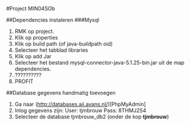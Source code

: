 #Project MIN04SOb

##Dependencies instaleren
###Mysql
1. RMK op project.
2. Klik op properties
3. Klik op build path (of java-buildpath oid)
4. Selecteer het tabblad libraries
5. Klik op add Jar
6. Selecteer het bestand mysql-connector-java-5.1.25-bin.jar uit de map dependencies.
7. ??????????
8. PROFIT


##Database gegevens handmatig toevoegen
1. Ga naar (http://databases.aii.avans.nl/)[PhpMyAdmin]
2. Inlog gegevens zijn:
	User: tjmbrouw
	Pass: 8THMJ2S4
3. Selecteer de database tjmbrouw_db2 (onder de kop __tjmbrouw__)
